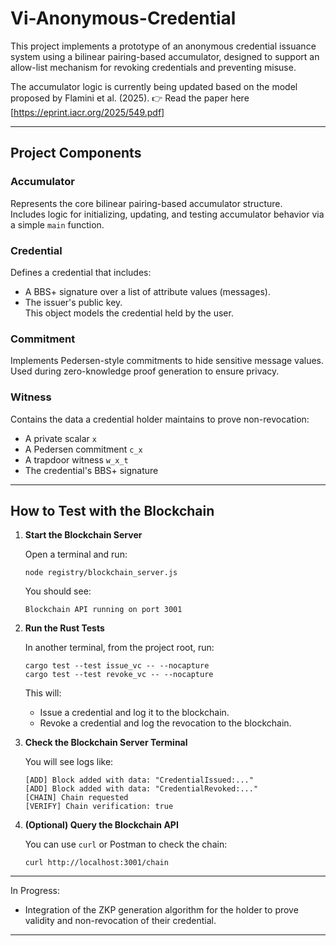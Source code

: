 # Vi-Anonymous-Credential

This project implements a prototype of an anonymous credential issuance system using a bilinear pairing-based accumulator, designed to support an allow-list mechanism for revoking credentials and preventing misuse.

The accumulator logic is currently being updated based on the model proposed by Flamini et al. (2025).
👉 Read the paper here [https://eprint.iacr.org/2025/549.pdf]

---

## Project Components

### Accumulator  
Represents the core bilinear pairing-based accumulator structure.  
Includes logic for initializing, updating, and testing accumulator behavior via a simple `main` function.

### Credential  
Defines a credential that includes:  
- A BBS+ signature over a list of attribute values (messages).  
- The issuer's public key.  
This object models the credential held by the user.

### Commitment  
Implements Pedersen-style commitments to hide sensitive message values.  
Used during zero-knowledge proof generation to ensure privacy.

### Witness  
Contains the data a credential holder maintains to prove non-revocation:  
- A private scalar `x`  
- A Pedersen commitment `c_x`  
- A trapdoor witness `w_x_t`  
- The credential's BBS+ signature  

---

## How to Test with the Blockchain

1. **Start the Blockchain Server**

   Open a terminal and run:
   ```
   node registry/blockchain_server.js
   ```
   You should see:
   ```
   Blockchain API running on port 3001
   ```

2. **Run the Rust Tests**

   In another terminal, from the project root, run:
   ```
   cargo test --test issue_vc -- --nocapture
   cargo test --test revoke_vc -- --nocapture
   ```
   This will:
   - Issue a credential and log it to the blockchain.
   - Revoke a credential and log the revocation to the blockchain.

3. **Check the Blockchain Server Terminal**

   You will see logs like:
   ```
   [ADD] Block added with data: "CredentialIssued:..."
   [ADD] Block added with data: "CredentialRevoked:..."
   [CHAIN] Chain requested
   [VERIFY] Chain verification: true
   ```

4. **(Optional) Query the Blockchain API**

   You can use `curl` or Postman to check the chain:
   ```
   curl http://localhost:3001/chain
   ```

---

In Progress:
- Integration of the ZKP generation algorithm for the holder to prove validity and non-revocation of their credential.

---
